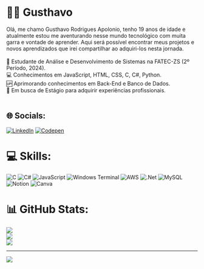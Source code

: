 # 👨‍💻 Gusthavo
Olá, me chamo Gusthavo Rodrigues Apolonio, tenho 19 anos de idade e atualmente estou me aventurando nesse mundo tecnológico com muita garra e vontade de aprender. Aqui será possível encontrar meus projetos e novos aprendizados que irei compartilhar ao adquiri-los nesta jornada.  <br><br>🏫 Estudante de Análise e Desenvolvimento de Sistemas na FATEC-ZS (2º Período, 2024).<br>💻 Conhecimentos em JavaScript, HTML, CSS, C, C#, Python.<br>🆙 Aprimorando conhecimentos em Back-End e Banco de Dados.<br>🤔 Em busca de Estágio para adquirir experiências profissionais.<br><br>


## 🌐 Socials:
[![LinkedIn](https://img.shields.io/badge/LinkedIn-%230077B5.svg?logo=linkedin&logoColor=white)](https://linkedin.com/in/https://www.linkedin.com/in/gusthavorodriguesapolonio/) [![Codepen](https://img.shields.io/badge/Codepen-000000?style=for-the-badge&logo=codepen&logoColor=white)](https://codepen.io/@gusthavorod) 

# 💻 Skills:
![C](https://img.shields.io/badge/c-%2300599C.svg?style=flat&logo=c&logoColor=white) ![C#](https://img.shields.io/badge/c%23-%23239120.svg?style=flat&logo=csharp&logoColor=white) ![JavaScript](https://img.shields.io/badge/javascript-%23323330.svg?style=flat&logo=javascript&logoColor=%23F7DF1E) ![Windows Terminal](https://img.shields.io/badge/Windows%20Terminal-%234D4D4D.svg?style=flat&logo=windows-terminal&logoColor=white) ![AWS](https://img.shields.io/badge/AWS-%23FF9900.svg?style=flat&logo=amazon-aws&logoColor=white) ![.Net](https://img.shields.io/badge/.NET-5C2D91?style=flat&logo=.net&logoColor=white) ![MySQL](https://img.shields.io/badge/mysql-%2300000f.svg?style=flat&logo=mysql&logoColor=white) ![Notion](https://img.shields.io/badge/Notion-%23000000.svg?style=flat&logo=notion&logoColor=white) ![Canva](https://img.shields.io/badge/Canva-%2300C4CC.svg?style=flat&logo=Canva&logoColor=white)

# 📊 GitHub Stats:
![](https://github-readme-stats.vercel.app/api?username=GusthavoRA&theme=dark&hide_border=false&include_all_commits=false&count_private=true)<br/>
![](https://github-readme-streak-stats.herokuapp.com/?user=GusthavoRA&theme=dark&hide_border=false)<br/>
![](https://github-readme-stats.vercel.app/api/top-langs/?username=GusthavoRA&theme=dark&hide_border=false&include_all_commits=false&count_private=true&layout=compact)

---
[![](https://visitcount.itsvg.in/api?id=GusthavoRA&icon=3&color=12)](https://visitcount.itsvg.in)

<!-- Proudly created with GPRM ( https://gprm.itsvg.in ) -->
